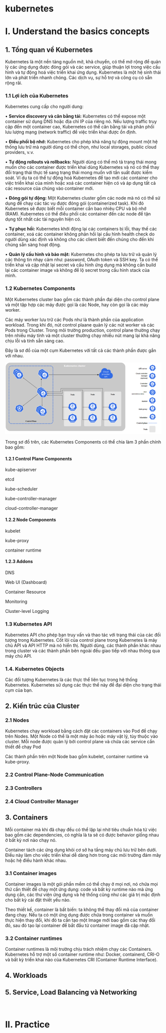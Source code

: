 # kubernetes

# I. Understand the basics concepts
## 1. Tổng quan về Kubernetes

Kubernetes là một nền tảng nguồn mở, khả chuyển, có thể mở rộng để quản lý các ứng dụng được đóng gói và các service, giúp thuận lợi trong việc cấu hình và tự động hoá việc triển khai ứng dụng. Kubernetes là một hệ sinh thái lớn và phát triển nhanh chóng. Các dịch vụ, sự hỗ trợ và công cụ có sẵn rộng rãi.

### 1.1 Lợi ích của Kubernetes

Kubernetes cung cấp cho người dung:

  •	**Service discovery và cân bằng tải:**
  Kubernetes có thể expose một container sử dụng DNS hoặc địa chỉ IP của riêng nó. Nếu lượng traffic truy cập đến một container cao, Kubernetes có thể cân bằng tải và phân phối lưu lượng mạng (network traffic) để việc triển khai được ổn định.
  
  •	**Điều phối bộ nhớ:**
  Kubernetes cho phép khả năng tự động mount một hệ thống lưu trữ mà người dùng có thể chọn, như local storages, public cloud providers, v.v.
  
  •	**Tự động rollouts và rollbacks:**
  Người dùng có thể mô tả trạng thái mong muốn cho các container được triển khai dùng Kubernetes và nó có thể thay đổi trạng thái thực tế sang trạng thái mong muốn với tần suất được kiểm soát. Ví dụ ta có thể tự động hoá Kubernetes để tạo mới các container cho việc triển khai của mình hoặc xoá các container hiện có và áp dụng tất cả các resource của chúng vào container mới.
  
  •	**Đóng gói tự động:**
  Một Kubernetes cluster gồm các node mà nó có thể sử dụng để chạy các tác vụ được đóng gói (containerized task). Khi đó Kubernetes sẽ được biết mỗi container cần bao nhiêu CPU và bộ nhớ (RAM). Kubernetes có thể điều phối các container đến các node để tận dụng tốt nhất các tài nguyên hiện có.
  
  •	**Tự phục hồi:**
  Kubernetes khởi động lại các containers bị lỗi, thay thế các container, xoá các container không phản hồi lại cấu hình health check do người dùng xác định và không cho các client biết đến chúng cho đến khi chúng sẵn sàng hoạt động.
  
  •	**Quản lý cấu hình và bảo mật:**
  Kubernetes cho phép ta lưu trữ và quản lý các thông tin nhạy cảm như: password, OAuth token và SSH key. Ta có thể triển khai và cập nhật lại secret và cấu hình ứng dụng mà không cần build lại các container image và không để lộ secret trong cấu hình stack của mình.

### 1.2 Kubernetes Components
Một Kubernetes cluster bao gồm các thành phần đại diện cho control plane và một tập hợp các máy được gọi là các Node, hay còn gọi là các máy worker.

Các máy worker lưu trữ các Pods như là thành phần của application workload. Trong khi đó, nút control plaane quản lý các nút worker và các Pods trong Cluster. Trong môi trường production, control plane thường chạy trên nhiều máy tính và một cluster thường chạy nhiều nút mang lại khả năng chịu lỗi và tính sẵn sàng cao.


Đây là sơ đồ của một cụm Kubernetes với tất cả các thành phần được gắn với nhau.

![](report/images/components-of-kubernetes.png)


Trong sơ đồ trên, các Kubernetes Components có thể chia làm 3 phần chính bao gồm:

#### 1.2.1 Control Plane Components
kube-apiserver

etcd

kube-scheduler

kube-controller-manager

cloud-controller-manager

#### 1.2.2 Node Components
kubelet

kube-proxy

container runtime

#### 1.2.3 Addons
DNS

Web UI (Dashboard)

Container Resource

Monitoring

Cluster-level Logging


### 1.3 Kubernetes API

Kubernetes API cho phép bạn truy vấn và thao tác với trạng thái của các đối tượng trong Kubernetes. Cốt lõi của control plane trong Kubernetes là máy chủ API và API HTTP mà nó hiển thị. Người dùng, các thành phần khác nhau trong cluster và các thành phần bên ngoài đều giao tiếp với nhau thông qua máy chủ API.

### 1.4. Kubernetes Objects

Các đối tượng Kubernetes là các thực thể liên tục trong hệ thống Kubernetes. Kubernetes sử dụng các thực thể này để đại diện cho trạng thái cụm của bạn. 

## 2. Kiến trúc của Cluster
### 2.1 Nodes

Kubernetes chạy workload bằng cách đặt các containers vào Pod để chạy trên Nodes. Một Node có thể là một máy ảo hoặc máy vật lý, tùy thuộc vào cluster. Mỗi node được quản lý bởi control plane và chứa các service cần thiết để chạy Pod

Các thành phần trên một Node bao gồm kubelet, container runtime và kube-proxy.

### 2.2 Control Plane-Node Communication

### 2.3 Controllers

### 2.4 Cloud Controller Manager

## 3. Containers
Mỗi container mà khi đã chạy đều có thể lặp lại nhờ tiêu chuẩn hóa từ việc bao gồm các dependencies, có nghĩa là ta sẽ có được behavior giống nhau ở bất kỳ nơi nào chạy nó.

Container tách các ứng dụng khỏi cơ sở hạ tầng máy chủ lưu trữ bên dưới. Điều này làm cho việc triển khai dễ dàng hơn trong các môi trường đám mây hoặc hệ điều hành khác nhau.

### 3.1 Container images
Container images là một gói phần mềm có thể chạy ở mọi nơi, nó chứa mọi thứ cần thiết để chạy một ứng dụng: code và bất kỳ runtime nào mà ứng dụng cần, các thư viện ứng dụng và hệ thống cũng như các giá trị mặc định cho bất kỳ cài đặt thiết yếu nào.

Theo thiết kế, container là bất biến: ta không thể thay đổi mã của container đang chạy. Nếu ta có một ứng dụng được chứa trong container và muốn thực hiện thay đổi, khi đó ta cần tạo một Image mới bao gồm các thay đổi đó, sau đó tạo lại container để bắt đầu từ container image đã cập nhật.

### 3.2 Container runtimes
Container runtimes là môi trường chịu trách nhiệm chạy các Containers. Kubernetes hỗ trợ một số container runtime như: Docker, containerd, CRI-O và bất kỳ triển khai nào của Kubernetes CRI (Container Runtime Interface).

## 4. Workloads

## 5. Service, Load Balancing và Networking
 

# II. Practice

